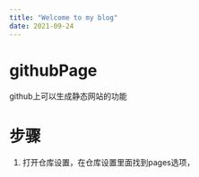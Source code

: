```yaml
---
title: "Welcome to my blog"
date: 2021-09-24
---
```

# githubPage
 github上可以生成静态网站的功能
# 步骤
1. 打开仓库设置，在仓库设置里面找到pages选项，
